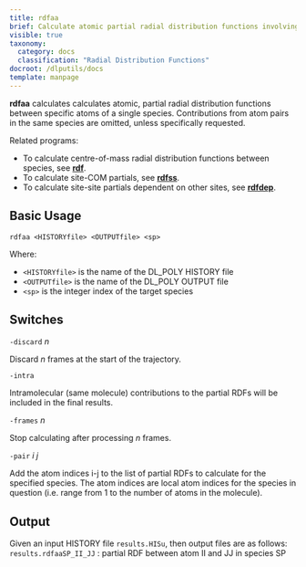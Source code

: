 ```yaml
---
title: rdfaa
brief: Calculate atomic partial radial distribution functions involving a single species
visible: true
taxonomy:
  category: docs
  classification: "Radial Distribution Functions"
docroot: /dlputils/docs
template: manpage
---
```


**rdfaa** calculates calculates atomic, partial radial distribution functions between specific atoms of a single species. Contributions from atom pairs in the same species are omitted, unless specifically requested.

Related programs:
+ To calculate centre-of-mass radial distribution functions between species, see [**rdf**](/dlputils/docs/utilities/rdf).
+ To calculate site-COM partials, see [**rdfss**](/dlputils/docs/utilities/rdfss).
+ To calculate site-site partials dependent on other sites, see [**rdfdep**](/dlputils/docs/utilities/rdfdep).

## Basic Usage

```
rdfaa <HISTORYfile> <OUTPUTfile> <sp>
```

Where:
+ `<HISTORYfile>` is the name of the DL_POLY HISTORY file
+ `<OUTPUTfile>` is the name of the DL_POLY OUTPUT file
+ `<sp>` is the integer index of the target species

## Switches

`-discard` _n_

Discard _n_ frames at the start of the trajectory.

`-intra`

Intramolecular (same molecule) contributions to the partial RDFs will be included in the final results.

`-frames` _n_

Stop calculating after processing _n_ frames.

`-pair` _i_ _j_

Add the atom indices i-j to the list of partial RDFs to calculate for the specified species. The atom indices are local atom indices for the species in question (i.e. range from 1 to the number of atoms in the molecule).

## Output

Given an input HISTORY file `results.HISu`, then output files are as follows:
`results.rdfaaSP_II_JJ` : partial RDF between atom II and JJ in species SP


